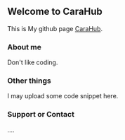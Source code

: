 ## Welcome to CaraHub

This is My github page [CaraHub](https://github.com/CaraHub).


### About me

Don't like coding.

### Other things

I may upload some code snippet here.

### Support or Contact

....
